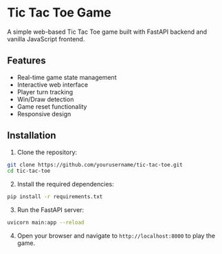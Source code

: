 # Tic Tac Toe Game

A simple web-based Tic Tac Toe game built with FastAPI backend and vanilla JavaScript frontend.

## Features

- Real-time game state management
- Interactive web interface
- Player turn tracking
- Win/Draw detection
- Game reset functionality
- Responsive design

## Installation

1. Clone the repository:

```bash
git clone https://github.com/yourusername/tic-tac-toe.git
cd tic-tac-toe
```

2. Install the required dependencies:
```bash
pip install -r requirements.txt
```

3. Run the FastAPI server:
```bash
uvicorn main:app --reload
```

4. Open your browser and navigate to `http://localhost:8000` to play the game.

